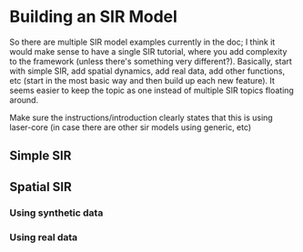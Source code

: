 # Building an SIR Model


So there are multiple SIR model examples currently in the doc; I think it would make sense to have a single SIR tutorial, where you add complexity to the framework (unless there's something very different?). Basically, start with simple SIR, add spatial dynamics, add real data, add other functions, etc (start in the most basic way and then build up each new feature). It seems easier to keep the topic as one instead of multiple SIR topics floating around.

Make sure the instructions/introduction clearly states that this is using laser-core (in case there are other sir models using generic, etc)

## Simple SIR

## Spatial SIR

### Using synthetic data

### Using real data

